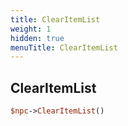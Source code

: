 ```yaml
---
title: ClearItemList
weight: 1
hidden: true
menuTitle: ClearItemList
---
```

## ClearItemList
```perl
$npc->ClearItemList()
```